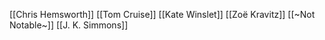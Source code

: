 [[Chris Hemsworth]]
[[Tom Cruise]]
[[Kate Winslet]]
[[Zoë Kravitz]]
[[~Not Notable~]]
[[J. K. Simmons]]
